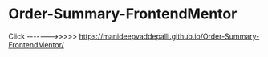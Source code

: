 # Order-Summary-FrontendMentor
Click ------->>>>>  https://manideepvaddepalli.github.io/Order-Summary-FrontendMentor/
